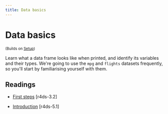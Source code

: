 ```yaml
---
title: Data basics
---
```


<!-- Generated automatically from data-basics.yml. Do not edit by hand -->

# Data basics
<small>(Builds on [Setup](setup.md))</small>

Learn what a data frame looks like when printed, and identify its variables and their types. We're going to use the `mpg` and `flights` datasets frequently, so you'll start by familiarising yourself with them.

## Readings

  * [First steps](http://r4ds.had.co.nz/data-visualisation.html#first-steps) [r4ds-3.2]

  * [Introduction](http://r4ds.had.co.nz/transform.html#introduction-2) [r4ds-5.1]



